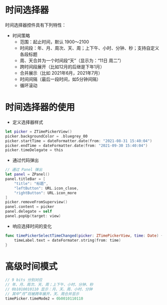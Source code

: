 # 时间选择器
时间选择器控件具有下列特性：
- 时间策略
  - 范围：起止时间，默认 1900～2100
  - 时间段：年、月、周次、天、周；上下午、小时、分钟、秒；支持自定义各段标题
  - 周、天合并为一个时间段“天”（显示为：“11日 周二”）
  - 跨时间段展开（比如12月的后继是下年1月）
  - 合并展示（比如 2021年6月，2021年7月）
  - 时间间隔（最后一段时间，如5分钟间隔）
  - 循环滚动

# 时间选择器的使用
* 定义选择器样式
``` swift
let picker = ZTimePickerView()
picker.backgroundColor = .bluegrey_00
picker.startTime = dateFormatter.date(from: "2021-08-31 15:40:04")
picker.endTime = dateFormatter.date(from: "2021-09-30 15:40:04")
picker.timeDelegate = this
```
* 通过代码弹出
``` swift
// 通过 Panel 弹出
let panel = ZPanel()
panel.titleBar = [
    "title": "标题",
    "leftButton": URL.icon_close,
    "rightButton": URL.icon_more
]
picker.removeFromSuperview()
panel.content = picker
panel.delegate = self
panel.popUp(target: view)
```
* 响应选择时间的变化
``` swift
func timePickerSelectTimeChanged(picker: ZTimePickerView, time: Date) {
    timeLabel.text = dateFormater.string(from: time)
}
```

# 高级时间模式
``` swift
// 9 bits 分别对应
// 年、月、周次、天、周；上下午、小时、分钟、秒
// 0b1010010110 显示：月、天、周、小时、分钟
// 其中“月”将被跨年展开，天、周合并显示
timePicker.timeMode2 = 0b0010110110
```
